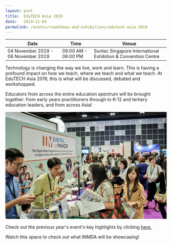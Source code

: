```yaml
---
layout: post
title:  EduTECH Asia 2019
date:   2019-11-04
permalink: /events/roadshows-and-exhibitions/edutech-asia-2019
---
```


| Date | Time | Venue |
|--------|---|---|
| 04 November 2019 - 06 November 2019 | 09:00 AM - 06:00 PM | Suntec Singapore International Exhibition & Convention Centre |

Technology is changing the way we live, work and learn. This is having a profound impact on how we teach, where we teach and what we teach. At EduTECH Asia 2019, this is what will be discussed, debated and workshopped. 

Educators from across the entire education spectrum will be brought together: from early years practitioners through to K-12 and tertiary education leaders, and from across Asia!

![edutech-asia-2018](/images/stories/features/edutech-asia-2018/DMP-EduTECH-Asia-Article-Image-7.jpg)
                      
Check out the previous year's event's key highlights by clicking [here.](/edutech-asia-2018/)

Watch this space to check out what INMDA will be showcasing!
